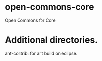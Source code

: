 # open-commons-core
Open Commons for Core

# Additional directories.
ant-contrib: for ant build on eclipse.
